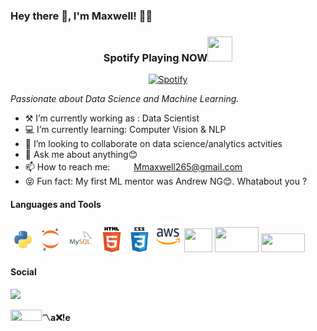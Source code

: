 ### Hey there 👋, I'm Maxwell! 👨‍💻

 
<div align="center">    
 
 ### Spotify Playing NOW<img src="https://img.icons8.com/glyph-neue/64/000000/earbud-headphones.png" width="40" height="40">
[![Spotify](https://novatorem.vercel.app/api/spotify)](https://open.spotify.com/playlist/0DiohsLGJ79ujRPwtFvBKl) 
</div>

_Passionate about Data Science and Machine Learning._

- ⚒️ I’m currently working as : Data Scientist
- 💻 I’m currently learning: Computer Vision & NLP 
- 👯 I’m looking to collaborate on data science/analytics  actvities
- 💬 Ask me about anything😊
- 📫 How to reach me: <img src="https://upload.wikimedia.org/wikipedia/commons/7/7e/Gmail_icon_%282020%29.svg" width="30" height="17"> 
 Mmaxwell265@gmail.com
- 😝 Fun fact: My first ML mentor was Andrew NG😊. Whatabout you ?

#### Languages and Tools 
<img src="https://raw.githubusercontent.com/github/explore/80688e429a7d4ef2fca1e82350fe8e3517d3494d/topics/python/python.png" width="40" height="40"> <img src="https://raw.githubusercontent.com/github/explore/80688e429a7d4ef2fca1e82350fe8e3517d3494d/topics/jupyter-notebook/jupyter-notebook.png" width="40" height="40"> <img src="https://raw.githubusercontent.com/github/explore/80688e429a7d4ef2fca1e82350fe8e3517d3494d/topics/mysql/mysql.png" width="50" height="46"> <img src="https://raw.githubusercontent.com/github/explore/80688e429a7d4ef2fca1e82350fe8e3517d3494d/topics/html/html.png" width="40" height="40"> <img src="https://raw.githubusercontent.com/github/explore/80688e429a7d4ef2fca1e82350fe8e3517d3494d/topics/css/css.png" width="40" height="40"> <img src="https://raw.githubusercontent.com/github/explore/80688e429a7d4ef2fca1e82350fe8e3517d3494d/topics/aws/aws.png" width="44" height="50"> <img src="https://upload.wikimedia.org/wikipedia/commons/c/cf/New_Power_BI_Logo.svg" width="45" height="38"> <img src="https://upload.wikimedia.org/wikipedia/commons/e/ec/Heroku_logo.svg" width="70" height="40">  <img src="https://upload.wikimedia.org/wikipedia/commons/3/3c/Flask_logo.svg" width="70" height="30">  

#### Social 

<a href="https://www.linkedin.com/in/maxwell-mensah-98a00216a/">
    <img src="https://img.shields.io/badge/linkedin-%230077B5.svg?&style=for-the-badge&logo=linkedin&logoColor=white" />
</a>

<img src="https://learncodeonline.in/gittwo.png" width="50" height="18">**〽️a❌!e**

             
